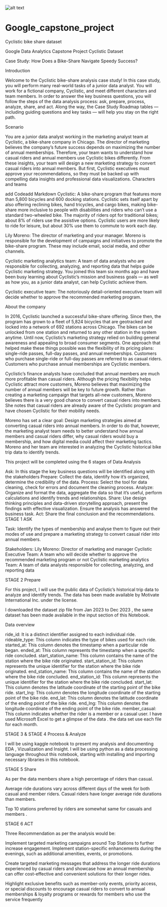 ![alt text](https://images.ctfassets.net/p6ae3zqfb1e3/56CyOlsd059elNkbFv8W3J/1125288367133cb3c55d2766be02f581/Divvy_Homepage_Reinvent_your_routine_2x.png?w=1500&q=60&fm=webp)


# Google_capstone_project
Cyclistic bike share dataset

Google Data Analytics Capstone Project
Cyclistic Dataset

Case Study: How Does a Bike-Share Navigate Speedy Success?

Introduction

Welcome to the Cyclistic bike-share analysis case study! In this case study, you will perform many real-world tasks of a junior data analyst. You will work for a fictional company, Cyclistic, and meet different characters and team members. In order to answer the key business questions, you will follow the steps of the data analysis process: ask, prepare, process, analyze, share, and act. Along the way, the Case Study Roadmap tables — including guiding questions and key tasks — will help you stay on the right path.

Scenario

You are a junior data analyst working in the marketing analyst team at Cyclistic, a bike-share company in Chicago. The director of marketing believes the company’s future success depends on maximizing the number of annual memberships. Therefore, your team wants to understand how casual riders and annual members use Cyclistic bikes differently. From these insights, your team will design a new marketing strategy to convert casual riders into annual members. But first, Cyclistic executives must approve your recommendations, so they must be backed up with compelling data insights and professional data visualizations. Characters and teams

add Codeadd Markdown
Cyclistic: A bike-share program that features more than 5,800 bicycles and 600 docking stations. Cyclistic sets itself apart by also offering reclining bikes, hand tricycles, and cargo bikes, making bike-share more inclusive to people with disabilities and riders who can’t use a standard two-wheeled bike. The majority of riders opt for traditional bikes; about 8% of riders use the assistive options. Cyclistic users are more likely to ride for leisure, but about 30% use them to commute to work each day.

Lily Moreno: The director of marketing and your manager. Moreno is responsible for the development of campaigns and initiatives to promote the bike-share program. These may include email, social media, and other channels.

Cyclistic marketing analytics team: A team of data analysts who are responsible for collecting, analyzing, and reporting data that helps guide Cyclistic marketing strategy. You joined this team six months ago and have been busy learning about Cyclistic’s mission and business goals — as well as how you, as a junior data analyst, can help Cyclistic achieve them.

Cyclistic executive team: The notoriously detail-oriented executive team will decide whether to approve the recommended marketing program.

About the company

In 2016, Cyclistic launched a successful bike-share offering. Since then, the program has grown to a fleet of 5,824 bicycles that are geotracked and locked into a network of 692 stations across Chicago. The bikes can be unlocked from one station and returned to any other station in the system anytime. Until now, Cyclistic’s marketing strategy relied on building general awareness and appealing to broad consumer segments. One approach that helped make these things possible was the flexibility of its pricing plans: single-ride passes, full-day passes, and annual memberships. Customers who purchase single-ride or full-day passes are referred to as casual riders. Customers who purchase annual memberships are Cyclistic members.

Cyclistic’s finance analysts have concluded that annual members are much more profitable than casual riders. Although the pricing flexibility helps Cyclistic attract more customers, Moreno believes that maximizing the number of annual members will be key to future growth. Rather than creating a marketing campaign that targets all-new customers, Moreno believes there is a very good chance to convert casual riders into members. She notes that casual riders are already aware of the Cyclistic program and have chosen Cyclistic for their mobility needs.

Moreno has set a clear goal: Design marketing strategies aimed at converting casual riders into annual members. In order to do that, however, the marketing analyst team needs to better understand how annual members and casual riders differ, why casual riders would buy a membership, and how digital media could affect their marketing tactics. Moreno and her team are interested in analyzing the Cyclistic historical bike trip data to identify trends.

This project will be completed using the 6 stages of Data Analysis 

Ask: In this stage the key business questions will be identified along with the stakeholders
Prepare: Collect the data, identify how it’s organized, determine the credibility of the data.
Process: Select the tool for data cleaning, check for errors and document the cleaning process.
Analyze: Organize and format the data, aggregate the data so that it’s useful, perform calculations and identify trends and relationships.
Share: Use design thinking principles and data-driven storytelling approach, present the findings with effective visualization. Ensure the analysis has answered the business task.
Act: Share the final conclusion and the recommendations.
STAGE 1
ASK

Task: Identify the types of membership and analyse them to figure out their modes of use and prepare a marketing strategy to convert casual rider into annual members.

Stakeholders: Lily Moreno: Director of marketing and manager Cyclistic Executive Team: A team who will decide whether to approve the recommended marketing program or not Cyclistic marketing analytics Team: A team of data analysts responsible for collecting, analyzing, and reporting data

STAGE 2
Prepare

For this project, I will use the public data of Cyclistic’s historical trip data to analyze and identify trends. The data has been made available by Motivate International Inc. under the license.

I downloaded the dataset zip file from Jan 2023 to Dec 2023 , the same dataset has been made available in the input section of this Notebook.

Data overview

ride_id: It is a distinct identifier assigned to each individual ride.
rideable_type: This column indicates the type of bikes used for each ride.
started_at: This column denotes the timestamp when a particular ride began.
ended_at: This column represents the timestamp when a specific ride concluded.
start_station_name: This column contains the name of the station where the bike ride originated.
start_station_id: This column represents the unique identifier for the station where the bike ride originated.
end_station_name: This column contains the name of the station where the bike ride concluded.
end_station_id: This column represents the unique identifier for the station where the bike ride concluded.
start_lat: This column denotes the latitude coordinate of the starting point of the bike ride.
start_lng: This column denotes the longitude coordinate of the starting point of the bike ride.
end_lat: This column denotes the latitude coordinate of the ending point of the bike ride.
end_lng: This column denotes the longitude coordinate of the ending point of the bike ride.
member_casual: This column indicates whether the rider is a member or a casual user.
I have used Microsoft Excel to get a glimpse of the data . the data set use each file for each month.

STAGE 3 & STAGE 4
Process & Analyze

I will be using kaggle notebook to present my analysis and documenting EDA , Vizualization and Insight. I will be using python as a data processing language throughout this notebook, starting with installing and importing necessary libraries in this notebook.


STAGE 5
Share

As per the data members share a high percentage of riders than casual.

Average ride durations vary across different days of the week for both casual and member riders. Casual riders have longer average ride durations than members.

Top 10 stations preferred by riders are somewhat same for casuals and members .


STAGE 6
ACT

Three Recommendation as per the analysis would be:

Implement targeted marketing campaigns around Top Stations to further increase engagement. Implement station-specific enhancements during the evenings, such as additional amenities, events, or promotions.

Create targeted marketing messages that address the longer ride durations experienced by casual riders and showcase how an annual membership can offer cost-effective and convenient solutions for their longer rides.

Highlight exclusive benefits such as member-only events, priority access, or special discounts to encourage casual riders to convert to annual memberships & loyalty programs or rewards for members who use the service frequently
